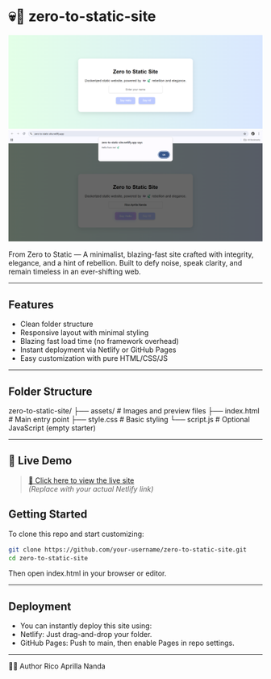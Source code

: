 # 💀🍃 zero-to-static-site

<p align="center">
  <img src="assets/1.png" alt="Preview 1" width="600"/>
  <br/>
  <img src="assets/2.png" alt="Preview 2" width="600"/>
</p>

From Zero to Static — A minimalist, blazing-fast site crafted with integrity, elegance, and a hint of rebellion. Built to defy noise, speak clarity, and remain timeless in an ever-shifting web.

---

## Features

- Clean folder structure
- Responsive layout with minimal styling
- Blazing fast load time (no framework overhead)
- Instant deployment via Netlify or GitHub Pages
- Easy customization with pure HTML/CSS/JS

---

## Folder Structure

zero-to-static-site/
├── assets/ # Images and preview files
├── index.html # Main entry point
├── style.css # Basic styling
└── script.js # Optional JavaScript (empty starter)

---


## 🐢 Live Demo

> [🔗 Click here to view the live site](https://your-netlify-url.netlify.app)  
> *(Replace with your actual Netlify link)*

## Getting Started

To clone this repo and start customizing:

```bash
git clone https://github.com/your-username/zero-to-static-site.git
cd zero-to-static-site
```
Then open index.html in your browser or editor.

---

## Deployment

- You can instantly deploy this site using:
- Netlify: Just drag-and-drop your folder.
- GitHub Pages: Push to main, then enable Pages in repo settings.

---

🍃🐢 Author Rico Aprilla Nanda



